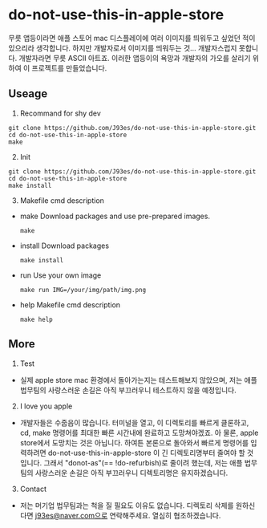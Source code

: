 # do-not-use-this-in-apple-store

무릇 앱등이라면 애플 스토어 mac 디스플레이에 여러 이미지를 띄워두고 싶었던 적이 있으리라 생각합니다. 하지만 개발자로서 이미지를 띄워두는 것... 개발자스럽지 못합니다. 개발자라면 무릇 ASCII 아트죠. 이러한 앱등이의 욕망과 개발자의 가오를 살리기 위하여 이 프로젝트를 만들었습니다.

## Useage

1. Recommand for shy dev

```script
git clone https://github.com/J93es/do-not-use-this-in-apple-store.git
cd do-not-use-this-in-apple-store
make
```

2. Init

```script
git clone https://github.com/J93es/do-not-use-this-in-apple-store.git
cd do-not-use-this-in-apple-store
make install
```

3. Makefile cmd description

- make
  Download packages and use pre-prepared images.

  ```script
  make
  ```

- install
  Download packages

  ```script
  make install
  ```

- run
  Use your own image

  ```script
  make run IMG=/your/img/path/img.png
  ```

- help
  Makefile cmd description

  ```script
  make help
  ```

## More

1. Test

- 실제 apple store mac 환경에서 돌아가는지는 테스트해보지 않았으며, 저는 애플 법무팀의 사랑스러운 손길은 아직 부끄러우니 테스트하지 않을 예정입니다.

2. I love you apple

- 개발자들은 수줍음이 많습니다. 터미널을 열고, 이 디렉토리를 빠르게 클론하고, cd, make 명령어를 최대한 빠른 시간내에 완료하고 도망쳐야겠죠. 아 물론, apple store에서 도망치는 것은 아닙니다. 하여튼 본론으로 돌아와서 빠르게 명령어를 입력하려면 do-not-use-this-in-apple-store 이 긴 디렉토리명부터 줄여야 할 것 입니다. 그래서 "donot-as"(== !do-refurbish)로 줄이려 했는데, 저는 애플 법무팀의 사랑스러운 손길은 아직 부끄러우니 디렉토리명은 유지하겠습니다.

3. Contact

- 저는 머기업 법무팀과는 척을 질 필요도 이유도 없습니다. 디렉토리 삭제를 원하신다면 j93es@naver.com으로 연락해주세요. 열심히 협조하겠습니다.
